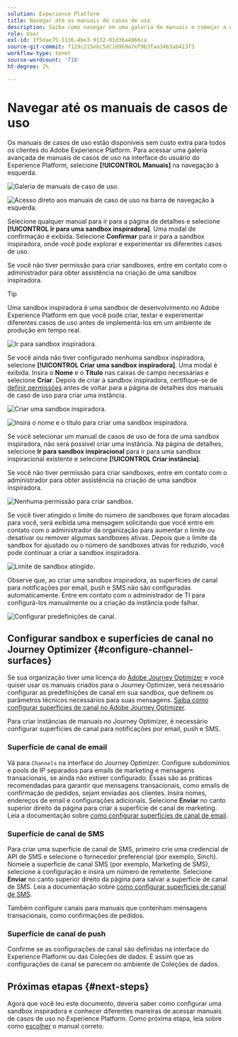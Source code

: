 ```yaml
---
solution: Experience Platform
title: Navegar até os manuais de casos de uso
description: Saiba como navegar em uma galeria de manuais e começar a usar uma sandbox inspiradora.
role: User
exl-id: 1f5dae75-1136-4be3-9132-01d36a4066ca
source-git-commit: f129c215ebc5dc169b9a7ef9b3faa3463ab413f3
workflow-type: tm+mt
source-wordcount: '718'
ht-degree: 2%

---
```


# Navegar até os manuais de casos de uso

Os manuais de casos de uso estão disponíveis sem custo extra para todos os clientes do Adobe Experience Platform. Para acessar uma galeria avançada de manuais de casos de uso na interface do usuário do Experience Platform, selecione **[!UICONTROL Manuais]** na navegação à esquerda.

![Galeria de manuais de caso de uso.](/help/use-case-playbooks/assets/playbooks/discover/playbooks-gallery.png)

![Acesso direto aos manuais de caso de uso na barra de navegação à esquerda.](/help/use-case-playbooks/assets/playbooks/discover/left-nav-playbooks.png)

Selecione qualquer manual para ir para a página de detalhes e selecione **[!UICONTROL Ir para uma sandbox inspiradora]**. Uma modal de confirmação é exibida. Selecione **Confirmar** para ir para a sandbox inspiradora, onde você pode explorar e experimentar os diferentes casos de uso.

Se você não tiver permissão para criar sandboxes, entre em contato com o administrador para obter assistência na criação de uma sandbox inspiradora.

>[!TIP]
>
>Uma sandbox inspiradora é uma sandbox de desenvolvimento no Adobe Experience Platform em que você pode criar, testar e experimentar diferentes casos de uso antes de implementá-los em um ambiente de produção em tempo real.

![Ir para sandbox inspiradora.](/help/use-case-playbooks/assets/playbooks/discover/inspirational-sandbox.png)

Se você ainda não tiver configurado nenhuma sandbox inspiradora, selecione **[!UICONTROL Criar uma sandbox inspiradora]**. Uma modal é exibida. Insira o **Nome** e o **Título** nas caixas de campo necessárias e selecione **Criar**. Depois de criar a sandbox inspiradora, certifique-se de [definir permissões](/help/access-control/home.md) antes de voltar para a página de detalhes dos manuais de caso de uso para criar uma instância.

![Criar uma sandbox inspiradora.](/help/use-case-playbooks/assets/playbooks/discover/create-inspirational-sandbox.png)

![Insira o nome e o título para criar uma sandbox inspiradora.](/help/use-case-playbooks/assets/playbooks/discover/create-inspirational-sandbox-modal.png)

Se você selecionar um manual de casos de uso de fora de uma sandbox inspiradora, não será possível criar uma instância. Na página de detalhes, selecione **Ir para sandbox inspiracional** para ir para uma sandbox inspiracional existente e selecione **[!UICONTROL Criar instância]**.

Se você não tiver permissão para criar sandboxes, entre em contato com o administrador para obter assistência na criação de uma sandbox inspiradora.

![Nenhuma permissão para criar sandbox.](/help/use-case-playbooks/assets/playbooks/discover/no-permissions-to-create-sandbox.png)

Se você tiver atingido o limite do número de sandboxes que foram alocadas para você, será exibida uma mensagem solicitando que você entre em contato com o administrador da organização para aumentar o limite ou desativar ou remover algumas sandboxes ativas. Depois que o limite da sandbox for ajustado ou o número de sandboxes ativas for reduzido, você pode continuar a criar a sandbox inspiradora.

![Limite de sandbox atingido.](/help/use-case-playbooks/assets/playbooks/discover/sandbox-limit-reached.png)

Observe que, ao criar uma sandbox inspiradora, as superfícies de canal para notificações por email, push e SMS não são configuradas automaticamente. Entre em contato com o administrador de TI para configurá-los manualmente ou a criação da instância pode falhar.

![Configurar predefinições de canal.](/help/use-case-playbooks/assets/playbooks/discover/configure-channel-presets.png)

## Configurar sandbox e superfícies de canal no Journey Optimizer {#configure-channel-surfaces}

Se sua organização tiver uma licença do [Adobe Journey Optimizer](https://experienceleague.adobe.com/docs/journey-optimizer/using/ajo-home.html?lang=pt-BR) e você quiser usar os manuais criados para o Journey Optimizer, será necessário configurar as predefinições de canal em sua sandbox, que definem os parâmetros técnicos necessários para suas mensagens. [Saiba como configurar superfícies de canal no Adobe Journey Optimizer](https://experienceleague.adobe.com/docs/journey-optimizer/using/configuration/channel-surfaces.html?lang=pt-BR).

Para criar instâncias de manuais no Journey Optimizer, é necessário configurar superfícies de canal para notificações por email, push e SMS.

### Superfície de canal de email

Vá para `Channels` na interface do Journey Optimizer. Configure subdomínios e pools de IP separados para emails de marketing e mensagens transacionais, se ainda não estiver configurado. Essas são as práticas recomendadas para garantir que mensagens transacionais, como emails de confirmação de pedidos, sejam enviadas aos clientes. Insira nomes, endereços de email e configurações adicionais. Selecione **Enviar** no canto superior direito da página para criar a superfície de canal de marketing. Leia a documentação sobre [como configurar superfícies de canal de email](https://experienceleague.adobe.com/docs/journey-optimizer/using/email/configure-email/email-settings.html).

### Superfície de canal de SMS

Para criar uma superfície de canal de SMS, primeiro crie uma credencial de API de SMS e selecione o fornecedor preferencial (por exemplo, Sinch). Nomeie a superfície de canal SMS (por exemplo, Marketing de SMS), selecione a configuração e insira um número de remetente. Selecione **Enviar** no canto superior direito da página para salvar a superfície de canal de SMS. Leia a documentação sobre [como configurar superfícies de canal de SMS](https://experienceleague.adobe.com/docs/journey-optimizer/using/sms/sms-configuration.html?lang=br#message-preset-sms).

Também configure canais para manuais que contenham mensagens transacionais, como confirmações de pedidos.

### Superfície de canal de push

Confirme se as configurações de canal são definidas na interface do Experience Platform ou das Coleções de dados. É assim que as configurações de canal se parecem no ambiente de Coleções de dados.

## Próximas etapas {#next-steps}

Agora que você leu este documento, deveria saber como configurar uma sandbox inspiradora e conhecer diferentes maneiras de acessar manuais de casos de uso no Experience Platform. Como próxima etapa, leia sobre como [escolher](/help/use-case-playbooks/playbooks/choose.md) o manual correto.
